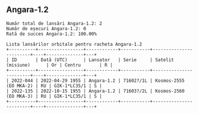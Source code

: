 ## Angara-1.2

    Număr total de lansări Angara-1.2: 2
    Număr de eșecuri Angara-1.2: 0
    Rată de succes Angara-1.2: 100.00%
    
    Lista lansărilor orbitale pentru racheta Angara-1.2
    +----------+-----------------+------------+-----------+------------------------+----+--------------+---+
    | ID       | Dată (UTC)      | Lansator   | Serie     | Satelit (misiune)      | Or | Centru       | R |
    +----------+-----------------+------------+-----------+------------------------+----+--------------+---+
    | 2022-044 | 2022-04-29 1955 | Angara-1.2 | 71602?/1L | Kosmos-2555 (EO MKA-2) | RU | GIK-1*LC35/1 | S |
    | 2022-135 | 2022-10-15 1955 | Angara-1.2 | 71603?/2L | Kosmos-2560 (EO MKA-3) | RU | GIK-1*LC35/1 | S |
    +----------+-----------------+------------+-----------+------------------------+----+--------------+---+
    

